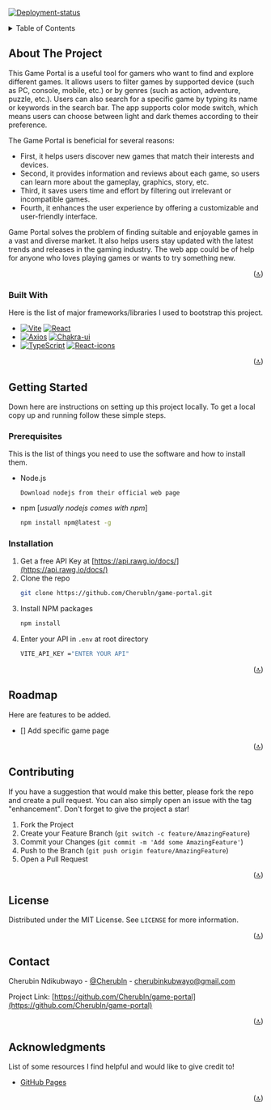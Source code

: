 <!-- ![Anurag's GitHub stats](https://github-readme-stats.vercel.app/api?username=cherubln&show_icons=true&theme=transparent)
[![Top Langs](https://github-readme-stats.vercel.app/api/top-langs/?username=cherubln&layout=donut-vertical)](https://github.com/anuraghazra/github-readme-stats) -->

[![Deployment-status]][Deployment-url]

<a name="readme-top"></a>

<!-- TABLE OF CONTENTS -->
<details>
  <summary>Table of Contents</summary>
  <ol>
    <li>
      <a href="#about-the-project">About The Project</a>
      <ul>
        <li><a href="#built-with">Built With</a></li>
      </ul>
    </li>
    <li>
      <a href="#getting-started">Getting Started</a>
      <ul>
        <li><a href="#prerequisites">Prerequisites</a></li>
        <li><a href="#installation">Installation</a></li>
      </ul>
    </li>
    <li><a href="#usage">Usage</a></li>
    <li><a href="#roadmap">Roadmap</a></li>
    <li><a href="#contributing">Contributing</a></li>
    <li><a href="#license">License</a></li>
    <li><a href="#contact">Contact</a></li>
    <li><a href="#acknowledgments">Acknowledgments</a></li>
  </ol>
</details>

<!-- ABOUT THE PROJECT -->

## About The Project

<!-- [![Product Name Screen Shot][product-screenshot]](https://example.com) -->

This Game Portal is a useful tool for gamers who want to find and explore different games. It allows users to filter games by supported device (such as PC, console, mobile, etc.) or by genres (such as action, adventure, puzzle, etc.). Users can also search for a specific game by typing its name or keywords in the search bar. The app supports color mode switch, which means users can choose between light and dark themes according to their preference.

The Game Portal is beneficial for several reasons:

- First, it helps users discover new games that match their interests and devices.
- Second, it provides information and reviews about each game, so users can learn more about the gameplay, graphics, story, etc.
- Third, it saves users time and effort by filtering out irrelevant or incompatible games.
- Fourth, it enhances the user experience by offering a customizable and user-friendly interface.

Game Portal solves the problem of finding suitable and enjoyable games in a vast and diverse market. It also helps users stay updated with the latest trends and releases in the gaming industry. The web app could be of help for anyone who loves playing games or wants to try something new.

<p align="right">(<a href="#readme-top">&#x1F51D;</a>)</p>

### Built With

Here is the list of major frameworks/libraries I used to bootstrap this project.

- [![Vite]][Vite-url] [![React][React.js]][React-url]
- [![Axios][axios]][Axios-url] [![Chakra-ui]][Chakra-ui-url]
- [![TypeScript]][TypeScript-url] [![React-icons]][React-icons-url]

<p align="right">(<a href="#readme-top">&#x1F51D;</a>)</p>

<!-- GETTING STARTED -->

## Getting Started

Down here are instructions on setting up this project locally.
To get a local copy up and running follow these simple steps.

### Prerequisites

This is the list of things you need to use the software and how to install them.

- Node.js

  `Download nodejs from their official web page`

- npm [_usually nodejs comes with npm_]
  ```sh
  npm install npm@latest -g
  ```

### Installation

1. Get a free API Key at [https://api.rawg.io/docs/](https://api.rawg.io/docs/)
2. Clone the repo
   ```sh
   git clone https://github.com/Cherubln/game-portal.git
   ```
3. Install NPM packages
   ```sh
   npm install
   ```
4. Enter your API in `.env` at root directory
   ```sh
   VITE_API_KEY ="ENTER YOUR API"
   ```

<p align="right">(<a href="#readme-top">&#x1F51D;</a>)</p>

<!-- ROADMAP -->

## Roadmap

Here are features to be added.

- [] Add specific game page

<p align="right">(<a href="#readme-top">&#x1F51D;</a>)</p>

<!-- CONTRIBUTING -->

## Contributing

If you have a suggestion that would make this better, please fork the repo and create a pull request. You can also simply open an issue with the tag "enhancement".
Don't forget to give the project a star!

1. Fork the Project
2. Create your Feature Branch (`git switch -c feature/AmazingFeature`)
3. Commit your Changes (`git commit -m 'Add some AmazingFeature'`)
4. Push to the Branch (`git push origin feature/AmazingFeature`)
5. Open a Pull Request

<p align="right">(<a href="#readme-top">&#x1F51D;</a>)</p>

<!-- LICENSE -->

## License

Distributed under the MIT License. See `LICENSE` for more information.

<p align="right">(<a href="#readme-top">&#x1F51D;</a>)</p>

<!-- CONTACT -->

## Contact

Cherubin Ndikubwayo - [@Cherubln](https://twitter.com/Cherubln) - cherubinkubwayo@gmail.com

Project Link: [https://github.com/Cherubln/game-portal](https://github.com/Cherubln/game-portal)

<p align="right" >(<a href="#readme-top">&#x1F51D;</a>)</p>

<!-- ACKNOWLEDGMENTS -->

## Acknowledgments

List of some resources I find helpful and would like to give credit to!

- [GitHub Pages](https://pages.github.com)

<p align="right">(<a href="#readme-top">&#x1F51D;</a>)</p>

<!-- MARKDOWN LINKS & IMAGES -->

[React.js]: https://img.shields.io/badge/React-20232A?style=for-the-badge&logo=react&logoColor=61DAFB
[React-url]: https://reactjs.org/
[axios]: https://img.shields.io/badge/axios-20232A?style=for-the-badge&logo=Axios&logoColor=5A29E4
[Axios-url]: https://axios-http.com/
[React-icons]: https://img.shields.io/badge/react_icons-20232A?style=for-the-badge&logo=react&logoColor=red
[React-icons-url]: https://react-icons.github.io/react-icons/
[Chakra-ui]: https://img.shields.io/badge/Chakra_UI-20232A?style=for-the-badge&logo=chakra%20ui
[Chakra-ui-url]: https://chakra-ui.com/
[TypeScript]: https://img.shields.io/badge/TypeScript-20232A?style=for-the-badge&logo=typescript&logoColor=3178C6
[TypeScript-url]: https://chakra-ui.com/
[Vite]: https://img.shields.io/badge/vite-20232A?style=for-the-badge&logo=vite&logoColor=646CFF
[Vite-url]: https://vitejs.dev/
[Deployment-status]: https://img.shields.io/github/deployments/Cherubln/game-portal/github-pages?logo=github&label=gh-pages
[Deployment-url]: https://cherubln.github.io/game-portal/
